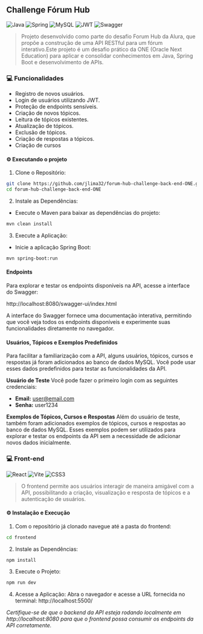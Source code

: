 ## Challenge Fórum Hub


![Java](https://img.shields.io/badge/Java-ED8B00?style=for-the-badge&logo=java&logoColor=white) ![Spring](https://img.shields.io/badge/Spring-6DB33F?style=for-the-badge&logo=spring&logoColor=white) ![MySQL](https://img.shields.io/badge/mysql-4479A1.svg?style=for-the-badge&logo=mysql&logoColor=white) ![JWT](https://img.shields.io/badge/JWT-black?style=for-the-badge&logo=JSON%20web%20tokens) ![Swagger](https://img.shields.io/badge/-Swagger-%23Clojure?style=for-the-badge&logo=swagger&logoColor=white)

> Projeto desenvolvido como parte do desafio Forum Hub da Alura, que propõe a construção de uma API RESTful para um fórum interativo.Este projeto é um desafio prático da ONE (Oracle Next Education) para aplicar e consolidar conhecimentos em Java, Spring Boot e desenvolvimento de APIs.

### 💻 Funcionalidades

- Registro de novos usuários.
- Login de usuários utilizando JWT.
- Proteção de endpoints sensíveis.
- Criação de novos tópicos.
- Leitura de tópicos existentes.
- Atualização de tópicos.
- Exclusão de tópicos.
- Criação de respostas a tópicos.
- Criação de cursos


#### ⚙️ Executando o projeto

1. Clone o Repositório:
```bash
git clone https://github.com/jlima32/forum-hub-challenge-back-end-ONE.git
cd forum-hub-challenge-back-end-ONE
```

2. Instale as Dependências:
- Execute o Maven para baixar as dependências do projeto:
```bash
mvn clean install
```

3. Execute a Aplicação:
- Inicie a aplicação Spring Boot:
```bash
mvn spring-boot:run
```

#### Endpoints
Para explorar e testar os endpoints disponíveis na API, acesse a interface do Swagger:

http://localhost:8080/swagger-ui/index.html

A interface do Swagger fornece uma documentação interativa, permitindo que você veja todos os endpoints disponíveis e experimente suas funcionalidades diretamente no navegador.

#### Usuários, Tópicos e Exemplos Predefinidos
Para facilitar a familiarização com a API, alguns usuários, tópicos, cursos e respostas já foram adicionados ao banco de dados MySQL. Você pode usar esses dados predefinidos para testar as funcionalidades da API.

**Usuário de Teste**
Você pode fazer o primeiro login com as seguintes credenciais:
- **Email:** user@email.com
- **Senha:** user1234

**Exemplos de Tópicos, Cursos e Respostas**
Além do usuário de teste, também foram adicionados exemplos de tópicos, cursos e respostas ao banco de dados MySQL. Esses exemplos podem ser utilizados para explorar e testar os endpoints da API sem a necessidade de adicionar novos dados inicialmente.


### 💻 Front-end

![React](https://img.shields.io/badge/react-%2320232a.svg?style=for-the-badge&logo=react&logoColor=%2361DAFB) ![Vite](https://img.shields.io/badge/vite-%23646CFF.svg?style=for-the-badge&logo=vite&logoColor=white) ![CSS3](https://img.shields.io/badge/css3-%231572B6.svg?style=for-the-badge&logo=css3&logoColor=white)

>O frontend permite aos usuários interagir de maneira amigável com a API, possibilitando a criação, visualização e resposta de tópicos e a autenticação de usuários.

#### ⚙️ Instalação e Execução


1. Com o repositório já clonado navegue até a pasta do frontend:
```bash
cd frontend
```

2. Instale as Dependências:
```bash
npm install
```

3. Execute o Projeto:
```bash
npm run dev
```

4. Acesse a Aplicação:
Abra o navegador e acesse a URL fornecida no terminal: http://localhost:5500/

*Certifique-se de que o backend da API esteja rodando localmente em http://localhost:8080 para que o frontend possa consumir os endpoints da API corretamente.*


